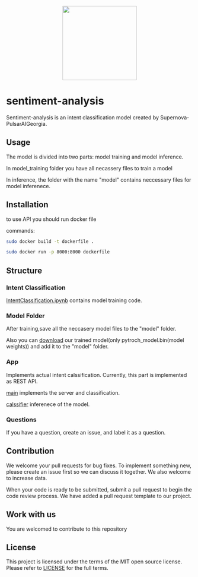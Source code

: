 <p align="center">
<img width="200" height="200" src="https://media-exp1.licdn.com/dms/image/C4D0BAQFxBa6W6H46_Q/company-logo_200_200/0/1655455167248?e=2147483647&v=beta&t=9APBEwiZiKz4a9CAZ7-QeS7UE3Ill9e7ZwITaAG0e5o">
</p>

# sentiment-analysis
Sentiment-analysis is an intent classification model created by Supernova-PulsarAIGeorgia.

## Usage
The model is divided into two parts: model training and model inference.

In model_training folder you have all necassery files to train a model

In inference, the folder with the name "model" contains neccessary files for model inferenece.

## Installation
to use API you should run docker file

commands:
```sh
sudo docker build -t dockerfile .
```
```sh
sudo docker run -p 8000:8000 dockerfile
```
## Structure

### Intent Classification

[IntentClassification.ipynb](https://github.com/Supernova-PulsarAIGeorgia/sentiment-analysis/blob/main/model_training/IntentClassification.ipynb) contains model training code.

### Model Folder
After training,save all the neccasery model files to the "model" folder.

Also you can [download](https://drive.google.com/drive/u/1/folders/1K6ZrM8lqqa2t80TiYk_Kj9-glVGNi-Qf) our trained model(only pytroch_model.bin(model weights)) and add it to the "model" folder. 

### App

Implements actual intent calssification. Currently, this part is implemented as REST API.

[main](https://github.com/Supernova-PulsarAIGeorgia/sentiment-analysis/blob/main/infernce/main.py) implements the server and classification.

[calssifier](https://github.com/Supernova-PulsarAIGeorgia/sentiment-analysis/blob/main/infernce/classifier.py) inferenece of the model.

### Questions

If you have a question, create an issue, and label it as a question.

## Contribution

We welcome your pull requests for bug fixes. To implement something new, please create an issue first so we can discuss it together.
We also welcome to increase data.

When your code is ready to be submitted, submit a pull request to begin the code review process. We have added a pull request template to our project.
## Work with us

You are welcomed to contribute to this repository

## License
This project is licensed under the terms of the MIT open source license. Please refer to [LICENSE](https://github.com/Supernova-PulsarAIGeorgia/sentiment-analysis/blob/main/LICENSE) for the full terms.
